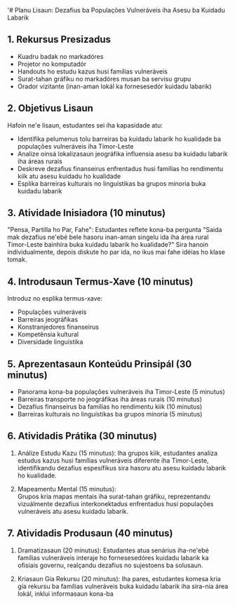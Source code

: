 '# Planu Lisaun: Dezafius ba Populações Vulneráveis iha Asesu ba Kuidadu Labarik

## 1. Rekursus Presizadus 

- Kuadru badak no markadóres  
- Projetor no komputadór
- Handouts ho estudu kazus husi famílias vulneráveis
- Surat-tahan gráfiku no markadóres musan ba servisu grupu
- Orador vizitante (inan-aman lokál ka fornesesedór kuidadu labarik) 

## 2. Objetivus Lisaun

Hafoin ne'e lisaun, estudantes sei iha kapasidade atu: 
- Identifika pelumenus tolu barreiras ba kuidadu labarik ho kualidade ba populações vulneráveis iha Timor-Leste
- Analize oinsá lokalizasaun jeográfika influensia asesu ba kuidadu labarik iha áreas rurais  
- Deskreve dezafius finanseirus enfrentadus husi famílias ho rendimentu kiik atu asesu kuidadu ho kualidade
- Esplika barreiras kulturais no linguístikas ba grupos minoria buka kuidadu labarik

## 3. Atividade Inisiadora (10 minutus)

"Pensa, Partilla ho Par, Fahe": Estudantes reflete kona-ba pergunta "Saida mak dezafius ne'ebé bele hasoru inan-aman singelu ida iha área rural Timor-Leste bainhira buka kuidadu labarik ho kualidade?" Sira hanoin individualmente, depois diskute ho par ida, no ikus mai fahe idéias ho klase tomak.  

## 4. Introdusaun Termus-Xave (10 minutus) 

Introduz no esplika termus-xave:
- Populações vulneráveis
- Barreiras jeográfikas  
- Konstranjedores finanseirus
- Kompetênsia kultural
- Diversidade linguístika

## 5. Aprezentasaun Konteúdu Prinsipál (30 minutus)

- Panorama kona-ba populações vulneráveis iha Timor-Leste (5 minutus)
- Barreiras transporte no jeográfikas iha áreas rurais (10 minutus) 
- Dezafius finanseirus ba famílias ho rendimentu kiik (10 minutus)
- Barreiras kulturais no linguístikas ba grupos minoria (5 minutus)

## 6. Atividadis Prátika (30 minutus)

1. Análize Estudu Kazu (15 minutus):
Iha grupos kiik, estudantes analiza estudus kazus husi famílias vulneráveis diferente iha Timor-Leste, identifikandu dezafius espesífikus sira hasoru atu asesu kuidadu labarik ho kualidade.

2. Mapeamentu Mental (15 minutus):  
Grupos kria mapas mentais iha surat-tahan gráfiku, reprezentandu vizuálmente dezafius interkonektadus enfrentadus husi populações vulneráveis atu asesu kuidadu labarik.

## 7. Atividadis Produsaun (40 minutus) 

1. Dramatizasaun (20 minutus):
Estudantes atua senárius iha-ne'ebé famílias vulneráveis interaje ho fornesesedóres kuidadu labarik ka ofisiais governu, realçandu dezafius no sujestoens ba solusaun.  

2. Kriasaun Gía Rekursu (20 minutus):
Iha pares, estudantes komesa kria gía rekursu ba famílias vulneráveis buka kuidadu labarik iha sira-nia área lokál, inklui informasaun kona-ba